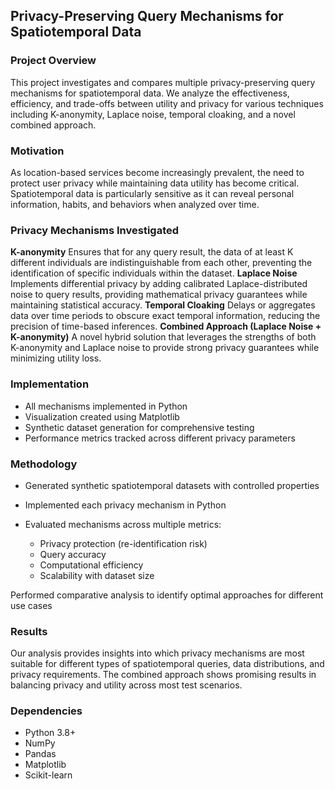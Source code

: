 ## Privacy-Preserving Query Mechanisms for Spatiotemporal Data
### Project Overview
This project investigates and compares multiple privacy-preserving query mechanisms for spatiotemporal data. We analyze the effectiveness, efficiency, and trade-offs between utility and privacy for various techniques including K-anonymity, Laplace noise, temporal cloaking, and a novel combined approach.
### Motivation
As location-based services become increasingly prevalent, the need to protect user privacy while maintaining data utility has become critical. Spatiotemporal data is particularly sensitive as it can reveal personal information, habits, and behaviors when analyzed over time.
### Privacy Mechanisms Investigated
**K-anonymity**
Ensures that for any query result, the data of at least K different individuals are indistinguishable from each other, preventing the identification of specific individuals within the dataset.
**Laplace Noise**
Implements differential privacy by adding calibrated Laplace-distributed noise to query results, providing mathematical privacy guarantees while maintaining statistical accuracy.
**Temporal Cloaking**
Delays or aggregates data over time periods to obscure exact temporal information, reducing the precision of time-based inferences.
**Combined Approach (Laplace Noise + K-anonymity)**
A novel hybrid solution that leverages the strengths of both K-anonymity and Laplace noise to provide strong privacy guarantees while minimizing utility loss.
### Implementation

- All mechanisms implemented in Python
- Visualization created using Matplotlib
- Synthetic dataset generation for comprehensive testing
- Performance metrics tracked across different privacy parameters

### Methodology

- Generated synthetic spatiotemporal datasets with controlled properties
- Implemented each privacy mechanism in Python
- Evaluated mechanisms across multiple metrics:

  - Privacy protection (re-identification risk)
  - Query accuracy
  - Computational efficiency
  - Scalability with dataset size


Performed comparative analysis to identify optimal approaches for different use cases

### Results
Our analysis provides insights into which privacy mechanisms are most suitable for different types of spatiotemporal queries, data distributions, and privacy requirements. The combined approach shows promising results in balancing privacy and utility across most test scenarios.
### Dependencies

- Python 3.8+
- NumPy
- Pandas
- Matplotlib
- Scikit-learn
